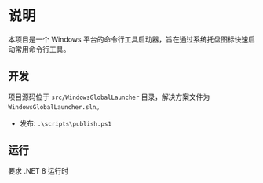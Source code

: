 # 说明

本项目是一个 Windows 平台的命令行工具启动器，旨在通过系统托盘图标快速启动常用命令行工具。

## 开发

项目源码位于 `src/WindowsGlobalLauncher` 目录，解决方案文件为 `WindowsGlobalLauncher.sln`。

* 发布: `.\scripts\publish.ps1`

## 运行

要求 .NET 8 运行时

